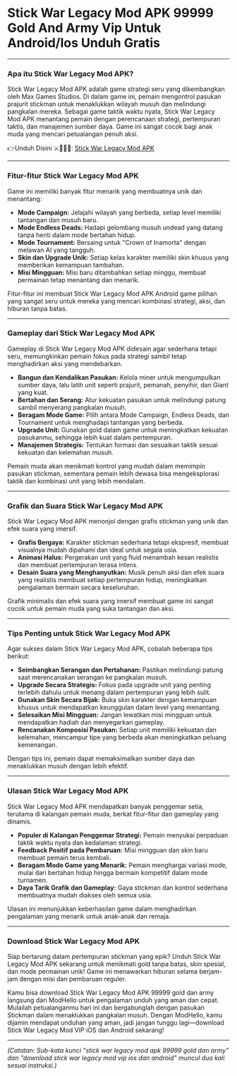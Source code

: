 # Stick War Legacy Mod APK 99999 Gold And Army Vip Untuk Android/Ios Unduh Gratis  

---

### Apa itu Stick War Legacy Mod APK?

Stick War Legacy Mod APK adalah game strategi seru yang dikembangkan oleh Max Games Studios. Di dalam game ini, pemain mengontrol pasukan prajurit stickman untuk menaklukkan wilayah musuh dan melindungi pangkalan mereka. Sebagai game taktik waktu nyata, Stick War Legacy Mod APK menantang pemain dengan perencanaan strategi, pertempuran taktis, dan manajemen sumber daya. Game ini sangat cocok bagi anak muda yang mencari petualangan penuh aksi.


👉Unduh Disini ⚔️🦸🏻‍♂️: [Stick War Legacy Mod APK](https://modhello.com/stick-war-legacy/)

---

### Fitur-fitur Stick War Legacy Mod APK

Game ini memiliki banyak fitur menarik yang membuatnya unik dan menantang:

- **Mode Campaign:** Jelajahi wilayah yang berbeda, setiap level memiliki tantangan dan musuh baru.
- **Mode Endless Deads:** Hadapi gelombang musuh undead yang datang tanpa henti dalam mode bertahan hidup.
- **Mode Tournament:** Bersaing untuk "Crown of Inamorta" dengan melawan AI yang tangguh.
- **Skin dan Upgrade Unik:** Setiap kelas karakter memiliki skin khusus yang memberikan kemampuan tambahan.
- **Misi Mingguan:** Misi baru ditambahkan setiap minggu, membuat permainan tetap menantang dan menarik.

Fitur-fitur ini membuat Stick War Legacy Mod APK Android game pilihan yang sangat seru untuk mereka yang mencari kombinasi strategi, aksi, dan hiburan tanpa batas.

---

### Gameplay dari Stick War Legacy Mod APK

Gameplay di Stick War Legacy Mod APK didesain agar sederhana tetapi seru, memungkinkan pemain fokus pada strategi sambil tetap menghadirkan aksi yang mendebarkan.

- **Bangun dan Kendalikan Pasukan:** Kelola miner untuk mengumpulkan sumber daya, lalu latih unit seperti prajurit, pemanah, penyihir, dan Giant yang kuat.
- **Bertahan dan Serang:** Atur kekuatan pasukan untuk melindungi patung sambil menyerang pangkalan musuh.
- **Beragam Mode Game:** Pilih antara Mode Campaign, Endless Deads, dan Tournament untuk menghadapi tantangan yang berbeda.
- **Upgrade Unit:** Gunakan gold dalam game untuk meningkatkan kekuatan pasukanmu, sehingga lebih kuat dalam pertempuran.
- **Manajemen Strategis:** Tentukan formasi dan sesuaikan taktik sesuai kekuatan dan kelemahan musuh.

Pemain muda akan menikmati kontrol yang mudah dalam memimpin pasukan stickman, sementara pemain lebih dewasa bisa mengeksplorasi taktik dan kombinasi unit yang lebih mendalam.

---

### Grafik dan Suara Stick War Legacy Mod APK

Stick War Legacy Mod APK menonjol dengan grafis stickman yang unik dan efek suara yang imersif.

- **Grafis Bergaya:** Karakter stickman sederhana tetapi ekspresif, membuat visualnya mudah dipahami dan ideal untuk segala usia.
- **Animasi Halus:** Pergerakan unit yang fluid menambah kesan realistis dan membuat pertempuran terasa intens.
- **Desain Suara yang Menghanyutkan:** Musik penuh aksi dan efek suara yang realistis membuat setiap pertempuran hidup, meningkatkan pengalaman bermain secara keseluruhan.

Grafik minimalis dan efek suara yang imersif membuat game ini sangat cocok untuk pemain muda yang suka tantangan dan aksi.

---

### Tips Penting untuk Stick War Legacy Mod APK

Agar sukses dalam Stick War Legacy Mod APK, cobalah beberapa tips berikut:

- **Seimbangkan Serangan dan Pertahanan:** Pastikan melindungi patung saat merencanakan serangan ke pangkalan musuh.
- **Upgrade Secara Strategis:** Fokus pada upgrade unit yang penting terlebih dahulu untuk menang dalam pertempuran yang lebih sulit.
- **Gunakan Skin Secara Bijak:** Buka skin karakter dengan kemampuan khusus untuk mendapatkan keunggulan dalam level yang menantang.
- **Selesaikan Misi Mingguan:** Jangan lewatkan misi mingguan untuk mendapatkan hadiah dan menyegarkan gameplay.
- **Rencanakan Komposisi Pasukan:** Setiap unit memiliki kekuatan dan kelemahan, mencampur tipe yang berbeda akan meningkatkan peluang kemenangan.

Dengan tips ini, pemain dapat memaksimalkan sumber daya dan menaklukkan musuh dengan lebih efektif.

---

### Ulasan Stick War Legacy Mod APK

Stick War Legacy Mod APK mendapatkan banyak penggemar setia, terutama di kalangan pemain muda, berkat fitur-fitur dan gameplay yang dinamis.

- **Populer di Kalangan Penggemar Strategi:** Pemain menyukai perpaduan taktik waktu nyata dan kedalaman strategi.
- **Feedback Positif pada Pembaruan:** Misi mingguan dan skin baru membuat pemain terus kembali.
- **Beragam Mode Game yang Menarik:** Pemain menghargai variasi mode, mulai dari bertahan hidup hingga bermain kompetitif dalam mode turnamen.
- **Daya Tarik Grafik dan Gameplay:** Gaya stickman dan kontrol sederhana membuatnya mudah diakses oleh semua usia.

Ulasan ini menunjukkan keberhasilan game dalam menghadirkan pengalaman yang menarik untuk anak-anak dan remaja.

---

### Download Stick War Legacy Mod APK

Siap bertarung dalam pertempuran stickman yang epik? Unduh Stick War Legacy Mod APK sekarang untuk menikmati gold tanpa batas, skin spesial, dan mode permainan unik! Game ini menawarkan hiburan selama berjam-jam dengan misi dan pembaruan reguler.

Kamu bisa download Stick War Legacy Mod APK 99999 gold dan army langsung dari ModHello untuk pengalaman unduh yang aman dan cepat. Mulailah petualanganmu hari ini dan bergabunglah dengan pasukan Stickman dalam menaklukkan pangkalan musuh. Dengan ModHello, kamu dijamin mendapat unduhan yang aman, jadi jangan tunggu lagi—download Stick War Legacy Mod VIP iOS dan Android sekarang!

---

*(Catatan: Sub-kata kunci "stick war legacy mod apk 99999 gold dan army" dan "download stick war legacy mod vip ios dan android" muncul dua kali sesuai instruksi.)*
